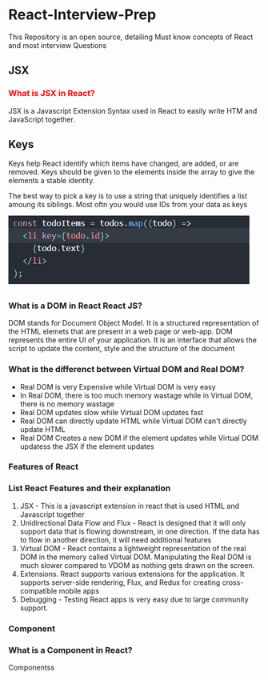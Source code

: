 <h1>React-Interview-Prep</h1>
This Repository is an open source, detailing Must know concepts of React and most interview Questions

<h2>JSX</h2>

<h3 style="color:red;">What is JSX in React?</h3>

<p>JSX is a  Javascript Extension Syntax used in React to easily write HTM and JavaScript together.</p>

## Keys
<p>Keys help React identify which items have changed, are added, or are removed. Keys should be given to the elements inside the array to give the elements a stable identity.</p>
<p>The best way to pick a key is to use a string that uniquely identifies a list amoung its siblings. Most oftn you would use IDs from your data as keys</p>

![My Image](images/keys.png)

## <h3>What is a DOM in React React JS?</h3>
<p>DOM stands for Document Object Model. It is a structured representation of the HTML elemets that are present in a web page or web-app. DOM represents the entire UI of your application. It is an interface that allows the script to update the content, style and the structure of the document</p>
<h3>What is the differenct between Virtual DOM and Real DOM?</h3>
<ul>
  <li>Real DOM is very Expensive while Virtual DOM is very easy</li>
  <li>In Real DOM, there is too much memory wastage while in Virtual DOM, there is no memory wastage</li>
  <li>Real DOM updates slow while Virtual DOM updates fast</li>
  <li>Real DOM can directly update HTML while Virtual DOM can't directly update HTML</li>
  <li>Real DOM Creates a new DOM if the element updates while Virtual DOM updatess the JSX if the element updates</li>
</ul>

### Features of React
<h3>List React Features and their explanation</h3>
<ol>
  <li>JSX - This is a javascript extension in react that is used HTML and Javascript together</li>
  <li>Unidirectional Data Flow and Flux - React is designed that it will only support data that is flowing downstream, in one direction. If the data has to flow in another direction, it will need additional features</li>
  <li>Virtual DOM - React contains a lightweight representation of the real DOM in the memory called Virtual DOM. Manipulating the Real DOM is much slower compared to VDOM as nothing gets drawn on the screen.</li>
  <li>Extensions. React supports various extensions for the application. It supports server-side rendering, Flux, and Redux for creating cross-compatible mobile apps</li>
  <li>Debugging - Testing React apps is very easy due to large community support.</li>
</ol>

### Component
<h3>What is a Component in React?</h3>
<p>Componentss</p>


